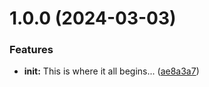 # 1.0.0 (2024-03-03)


### Features

* **init:** This is where it all begins... ([ae8a3a7](https://github.com/plumthedev/php-cloudwatch-logger/commit/ae8a3a71c1cf86b6ad515d6bbc07759ddca7da9f))
